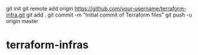 git init
git remote add origin https://github.com/your-username/terraform-infra.git
git add .
git commit -m "Initial commit of Terraform files"
git push -u origin master
# terraform-infras
